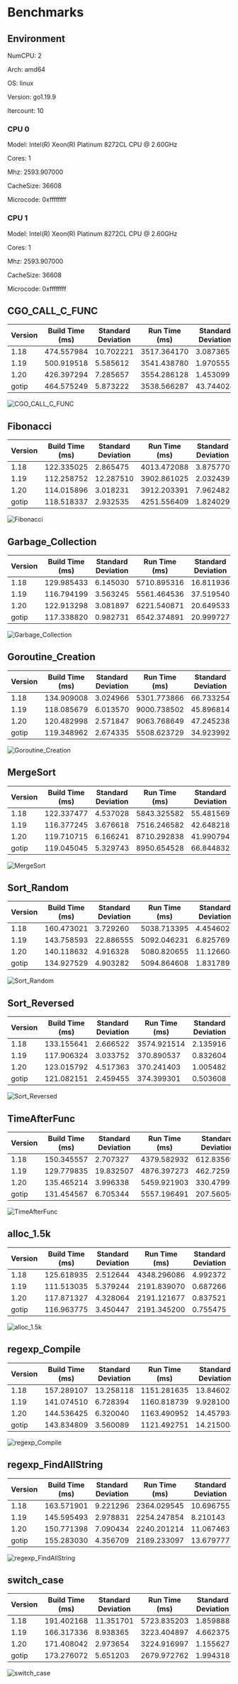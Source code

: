 # Benchmarks

## Environment

NumCPU: 2

Arch: amd64

OS: linux

Version: go1.19.9

Itercount: 10

### CPU 0

Model: Intel(R) Xeon(R) Platinum 8272CL CPU @ 2.60GHz

Cores: 1

Mhz: 2593.907000

CacheSize: 36608

Microcode: 0xffffffff

### CPU 1

Model: Intel(R) Xeon(R) Platinum 8272CL CPU @ 2.60GHz

Cores: 1

Mhz: 2593.907000

CacheSize: 36608

Microcode: 0xffffffff

## CGO_CALL_C_FUNC

| Version | Build Time (ms) | Standard Deviation | Run Time (ms) | Standard Deviation |
| ------ | ------ | ------ | ------ | ------ |
| 1.18 | 474.557984 | 10.702221 | 3517.364170 | 3.087365 |
| 1.19 | 500.919518 | 5.585612 | 3541.438780 | 1.970555 |
| 1.20 | 426.397294 | 7.285657 | 3554.286128 | 1.453099 |
| gotip | 464.575249 | 5.873222 | 3538.566287 | 43.744024 |

![CGO_CALL_C_FUNC](./CGO_CALL_C_FUNC__1eb049ef6b.png)

## Fibonacci

| Version | Build Time (ms) | Standard Deviation | Run Time (ms) | Standard Deviation |
| ------ | ------ | ------ | ------ | ------ |
| 1.18 | 122.335025 | 2.865475 | 4013.472088 | 3.875770 |
| 1.19 | 112.258752 | 12.287510 | 3902.861025 | 2.032439 |
| 1.20 | 114.015896 | 3.018231 | 3912.203391 | 7.962482 |
| gotip | 118.518337 | 2.932535 | 4251.556409 | 1.824029 |

![Fibonacci](./Fibonacci__016be0f0bc.png)

## Garbage_Collection

| Version | Build Time (ms) | Standard Deviation | Run Time (ms) | Standard Deviation |
| ------ | ------ | ------ | ------ | ------ |
| 1.18 | 129.985433 | 6.145030 | 5710.895316 | 16.811936 |
| 1.19 | 116.794199 | 3.563245 | 5561.464536 | 37.519540 |
| 1.20 | 122.913298 | 3.081897 | 6221.540871 | 20.649533 |
| gotip | 117.338820 | 0.982731 | 6542.374891 | 20.999727 |

![Garbage_Collection](./Garbage_Collection__f27466590e.png)

## Goroutine_Creation

| Version | Build Time (ms) | Standard Deviation | Run Time (ms) | Standard Deviation |
| ------ | ------ | ------ | ------ | ------ |
| 1.18 | 134.909008 | 3.024966 | 5301.773866 | 66.733254 |
| 1.19 | 118.085679 | 6.013570 | 9000.738502 | 45.896814 |
| 1.20 | 120.482998 | 2.571847 | 9063.768649 | 47.245238 |
| gotip | 119.348962 | 2.674335 | 5508.623729 | 34.923992 |

![Goroutine_Creation](./Goroutine_Creation__c0773f341a.png)

## MergeSort

| Version | Build Time (ms) | Standard Deviation | Run Time (ms) | Standard Deviation |
| ------ | ------ | ------ | ------ | ------ |
| 1.18 | 122.337477 | 4.537028 | 5843.325582 | 55.481569 |
| 1.19 | 116.377245 | 3.676618 | 7516.246582 | 42.648218 |
| 1.20 | 119.710715 | 6.166241 | 8710.292838 | 41.990794 |
| gotip | 119.045045 | 5.329743 | 8950.654528 | 66.844832 |

![MergeSort](./MergeSort__619024e898.png)

## Sort_Random

| Version | Build Time (ms) | Standard Deviation | Run Time (ms) | Standard Deviation |
| ------ | ------ | ------ | ------ | ------ |
| 1.18 | 160.473021 | 3.729260 | 5038.713395 | 4.454602 |
| 1.19 | 143.758593 | 22.886555 | 5092.046231 | 6.825769 |
| 1.20 | 140.118632 | 4.916328 | 5080.820655 | 11.126608 |
| gotip | 134.927529 | 4.903282 | 5094.864608 | 1.831789 |

![Sort_Random](./Sort_Random__7a0a58c9e3.png)

## Sort_Reversed

| Version | Build Time (ms) | Standard Deviation | Run Time (ms) | Standard Deviation |
| ------ | ------ | ------ | ------ | ------ |
| 1.18 | 133.155641 | 2.666522 | 3574.921514 | 2.135916 |
| 1.19 | 117.906324 | 3.033752 | 370.890537 | 0.832604 |
| 1.20 | 123.015792 | 4.517363 | 370.241403 | 1.005482 |
| gotip | 121.082151 | 2.459455 | 374.399301 | 0.503608 |

![Sort_Reversed](./Sort_Reversed__4f239a2e28.png)

## TimeAfterFunc

| Version | Build Time (ms) | Standard Deviation | Run Time (ms) | Standard Deviation |
| ------ | ------ | ------ | ------ | ------ |
| 1.18 | 150.345557 | 2.707327 | 4379.582932 | 612.835694 |
| 1.19 | 129.779835 | 19.832507 | 4876.397273 | 462.725915 |
| 1.20 | 135.465214 | 3.996338 | 5459.921903 | 330.479954 |
| gotip | 131.454567 | 6.705344 | 5557.196491 | 207.560562 |

![TimeAfterFunc](./TimeAfterFunc__b4a2fe2bf5.png)

## alloc_1.5k

| Version | Build Time (ms) | Standard Deviation | Run Time (ms) | Standard Deviation |
| ------ | ------ | ------ | ------ | ------ |
| 1.18 | 125.618935 | 2.512644 | 4348.296086 | 4.992372 |
| 1.19 | 111.513035 | 5.379244 | 2191.839070 | 0.687266 |
| 1.20 | 117.871327 | 4.328064 | 2191.121677 | 0.837521 |
| gotip | 116.963775 | 3.450447 | 2191.345200 | 0.755475 |

![alloc_1.5k](./alloc_1.5k__78691b2f49.png)

## regexp_Compile

| Version | Build Time (ms) | Standard Deviation | Run Time (ms) | Standard Deviation |
| ------ | ------ | ------ | ------ | ------ |
| 1.18 | 157.289107 | 13.258118 | 1151.281635 | 13.846023 |
| 1.19 | 141.074510 | 6.728394 | 1160.818739 | 9.928100 |
| 1.20 | 144.536425 | 6.320040 | 1163.490952 | 14.457938 |
| gotip | 143.834809 | 3.560089 | 1121.492751 | 14.215008 |

![regexp_Compile](./regexp_Compile__b52c0e0ed5.png)

## regexp_FindAllString

| Version | Build Time (ms) | Standard Deviation | Run Time (ms) | Standard Deviation |
| ------ | ------ | ------ | ------ | ------ |
| 1.18 | 163.571901 | 9.221296 | 2364.029545 | 10.696755 |
| 1.19 | 145.595493 | 2.978831 | 2254.247854 | 8.210143 |
| 1.20 | 150.771398 | 7.090434 | 2240.201214 | 11.067463 |
| gotip | 155.283030 | 4.356709 | 2189.233097 | 13.679777 |

![regexp_FindAllString](./regexp_FindAllString__efbe67306d.png)

## switch_case

| Version | Build Time (ms) | Standard Deviation | Run Time (ms) | Standard Deviation |
| ------ | ------ | ------ | ------ | ------ |
| 1.18 | 191.402168 | 11.351701 | 5723.835203 | 1.859888 |
| 1.19 | 166.317336 | 8.938365 | 3223.404897 | 4.662375 |
| 1.20 | 171.408042 | 2.973654 | 3224.916997 | 1.155627 |
| gotip | 173.276072 | 5.651203 | 2679.972762 | 1.994318 |

![switch_case](./switch_case__725e73000e.png)

